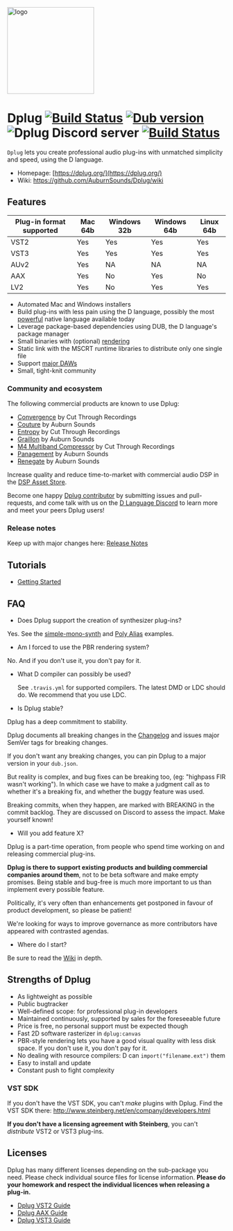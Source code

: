 <img alt="logo" src="https://cdn.rawgit.com/AuburnSounds/dplug/master/logo.svg" width="200">

# Dplug [![Build Status](https://travis-ci.org/AuburnSounds/Dplug.svg?branch=master)](https://travis-ci.org/AuburnSounds/Dplug) <a href="https://code.dlang.org/packages/dplug" title="Go to dplug"><img src="https://img.shields.io/dub/v/dplug.svg" alt="Dub version"></a> ![Dplug Discord server](https://discordapp.com/api/guilds/242094594181955585/widget.png?style=shield) [![Build Status](https://dev.azure.com/AuburnSounds/Dplug%20CI/_apis/build/status/AuburnSounds.Dplug?branchName=master)](https://dev.azure.com/AuburnSounds/Dplug%20CI/_build/latest?definitionId=2&branchName=master)

`Dplug` lets you create professional audio plug-ins with unmatched simplicity and speed, using the D language.

- Homepage: [https://dplug.org/](https://dplug.org/)
- Wiki: https://github.com/AuburnSounds/Dplug/wiki

## Features

|  Plug-in format supported | Mac 64b | Windows 32b | Windows 64b | Linux 64b |
|---------------------------|---------|-------------|-------------|-----------|
| VST2                      | Yes     | Yes         | Yes         | Yes       |
| VST3                      | Yes     | Yes         | Yes         | Yes       |
| AUv2                      | Yes     | NA          | NA          | NA        |
| AAX                       | Yes     | No          | Yes         | No        |
| LV2                       | Yes     | No          | Yes         | Yes       |


- Automated Mac and Windows installers
- Build plug-ins with less pain using the D language, possibly the most [powerful](https://dlang.org/orgs-using-d.html) native language available today
- Leverage package-based dependencies using DUB, the D language's package manager
- Small binaries with (optional) [rendering](http://www.auburnsounds.com/blog/2016-09-16_PBR-for-Audio-Software-Interfaces.html)
- Static link with the MSCRT runtime libraries to distribute only one single file
- Support [major DAWs](https://github.com/AuburnSounds/Dplug/wiki/Host-Support)
- Small, tight-knit community


### Community and ecosystem

The following commercial products are known to use Dplug:

- [Convergence](https://www.cutthroughrecordings.com/product/Convergence) by Cut Through Recordings
- [Couture](https://www.auburnsounds.com/products/Couture.html) by Auburn Sounds
- [Entropy](https://www.cutthroughrecordings.com/product/Entropy_II_-_Enhanced_Stereo_Delay) by Cut Through Recordings
- [Graillon](https://www.auburnsounds.com/products/Graillon.html) by Auburn Sounds
- [M4 Multiband Compressor](https://www.cutthroughrecordings.com/product/M4_Multiband_Compressor) by Cut Through Recordings
- [Panagement](https://www.auburnsounds.com/products/Panagement.html) by Auburn Sounds
- [Renegate](https://www.auburnsounds.com/products/Renegate.html) by Auburn Sounds

Increase quality and reduce time-to-market with commercial audio DSP in the [DSP Asset Store](DSP_Asset_Store.md).

Become one happy [Dplug contributor](https://github.com/AuburnSounds/Dplug/graphs/contributors) by submitting issues and pull-requests, and come talk with us on the [D Language Discord](https://discord.gg/QZtGZUw) to learn more and meet your peers Dplug users!



### Release notes

Keep up with major changes here: [Release Notes](https://github.com/AuburnSounds/Dplug/wiki/Release-notes)


## Tutorials

- [Getting Started](https://github.com/AuburnSounds/Dplug/wiki/Getting-Started)


## FAQ

- Does Dplug support the creation of synthesizer plug-ins?

Yes. See the [simple-mono-synth](examples/simple-mono-synth) and [Poly Alias](examples/poly-alias-synth) examples.

- Am I forced to use the PBR rendering system?

No. And if you don't use it, you don't pay for it.


- What D compiler can possibly be used?

   See `.travis.yml` for supported compilers. The latest DMD or LDC should do.
   We recommend that you use LDC.


- Is Dplug stable?

Dplug has a deep commitment to stability.

Dplug documents all breaking changes in the [Changelog](https://github.com/AuburnSounds/Dplug/wiki/) and
issues major SemVer tags for breaking changes.

If you don't want any breaking changes, you can pin Dplug to a major version in your `dub.json`.

But reality is complex, and bug fixes can be breaking too, (eg: "highpass FIR wasn't working").
In which case we have to make a judgment call as to whether it's a breaking fix, and whether the buggy feature was used.

Breaking commits, when they happen, are marked with BREAKING in the commit backlog.
They are discussed on Discord to assess the impact. Make yourself known!

- Will you add feature X?

Dplug is a part-time operation, from people who spend time working on and releasing commercial plug-ins.

**Dplug is there to support existing products and building commercial companies around them**, not to be beta software and make empty promises. 
Being stable and bug-free is much more important to us than implement every possible feature.

Politically, it's very often than enhancements get postponed in favour of product development, so please be patient!

We're looking for ways to improve governance as more contributors have appeared with contrasted agendas.


- Where do I start?

Be sure to read the [Wiki](https://github.com/AuburnSounds/Dplug/wiki/) in depth.


## Strengths of Dplug

  - As lightweight as possible
  - Public bugtracker
  - Well-defined scope: for professional plug-in developers
  - Maintained continuously, supported by sales for the foreseeable future
  - Price is free, no personal support must be expected though
  - Fast 2D software rasterizer in `dplug:canvas`
  - PBR-style rendering lets you have a good visual quality with less disk space. If you don't use it, you don't pay for it.
  - No dealing with resource compilers: D can `import("filename.ext")` them
  - Easy to install and update
  - Constant push to fight complexity


### VST SDK

If you don't have the VST SDK, you can't _make_ plugins with Dplug.
Find the VST SDK there: http://www.steinberg.net/en/company/developers.html

**If you don't have a licensing agreement with Steinberg**, you can't _distribute_ VST2 or VST3 plug-ins.


## Licenses

Dplug has many different licenses depending on the sub-package you need.
Please check individual source files for license information.
**Please do your homework and respect the individual licences when releasing a plug-in.**

- [Dplug VST2 Guide](https://github.com/AuburnSounds/Dplug/wiki/Dplug-VST2-Guide)
- [Dplug AAX Guide](https://github.com/AuburnSounds/Dplug/wiki/Dplug-AAX-Guide)
- [Dplug VST3 Guide](https://github.com/AuburnSounds/Dplug/wiki/Dplug-VST3-Guide)

